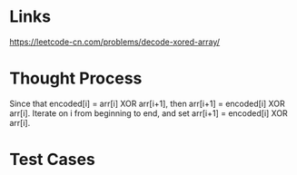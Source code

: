 # Links
https://leetcode-cn.com/problems/decode-xored-array/

# Thought Process
Since that encoded[i] = arr[i] XOR arr[i+1], then arr[i+1] = encoded[i] XOR arr[i].
Iterate on i from beginning to end, and set arr[i+1] = encoded[i] XOR arr[i].

# Test Cases

